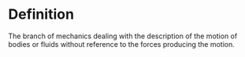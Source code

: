 # Definition

The branch of mechanics dealing with the description of the motion of
bodies or fluids without reference to the forces producing the motion.
